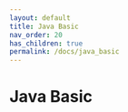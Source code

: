 ```yaml
---
layout: default
title: Java Basic
nav_order: 20
has_children: true
permalink: /docs/java_basic
---
```


# Java Basic
